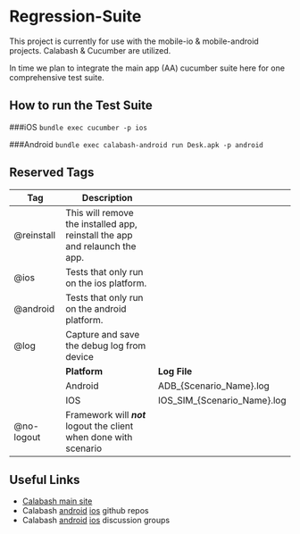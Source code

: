 Regression-Suite
================
This project is currently for use with the mobile-io & mobile-android projects.  Calabash & Cucumber are utilized.

In time we plan to integrate the main app (AA) cucumber suite here for one comprehensive test suite.

How to run the Test Suite
-------------------------

###iOS
``` bundle exec cucumber -p ios ```

###Android
``` bundle exec calabash-android run Desk.apk -p android ```

Reserved Tags
----------------

| Tag | Description| |
|---|---|---|
| @reinstall | This will remove the installed app, reinstall the app and relaunch the app.|
| @ios | Tests that only run on the ios platform. |
| @android | Tests that only run on the android platform. |
| @log  |Capture and save the debug log from device |
|  |**Platform** | **Log File** |
|  |Android   | ADB_{Scenario_Name}.log|
|  |IOS       | IOS_SIM_{Scenario_Name}.log |
| @no-logout | Framework will ***not*** logout the client when done with scenario|
  
Useful Links
----------------

* [Calabash main site](http://calaba.sh)
* Calabash [android](https://github.com/calabash/calabash-android) [ios](https://github.com/calabash/calabash-io) github repos
* Calabash [android](https://groups.google.com/forum/#!forum/calabash-android) [ios](https://groups.google.com/forum/#!forum/calabash-ios) discussion groups
